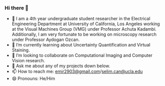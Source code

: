 ### Hi there 👋

- 🔭 I am a 4th year undergraduate student researcher in the Electrical Engineering Department at University of California, Los Angeles working at the Visual Machines Group (VMG) under Professor Achuta Kadambi. Additionally, I am very fortunate to be working on microscopy research under Professor Aydogan Ozcan.
- 🌱 I’m currently learning about Uncertainty Quantification and Virtual Staining.
- 👯 I’m looking to collaborate on Computational Imaging and Computer Vision research.
- 💬 Ask me about any of my projects down below.
- 📫 How to reach me: emir2903@gmail.com/selim.can@ucla.edu
- 😄 Pronouns: He/Him
<!--
**Selim-Emir-Can/Selim-Emir-Can** is a ✨ _special_ ✨ repository because its `README.md` (this file) appears on your GitHub profile.

Here are some ideas to get you started:

- 🔭 I’m currently working on ...
- 🌱 I’m currently learning ...
- 👯 I’m looking to collaborate on ...
- 🤔 I’m looking for help with ...
- 💬 Ask me about ...
- 📫 How to reach me: ...
- 😄 Pronouns: ...
- ⚡ Fun fact: ...
-->
